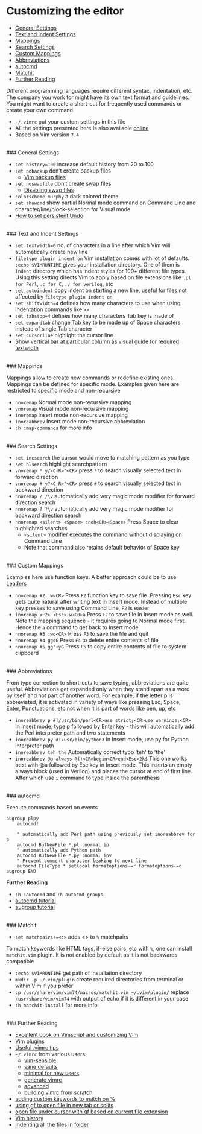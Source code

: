 # <a name="customizing-the-editor"></a>Customizing the editor

* [General Settings](#general-settings)
* [Text and Indent Settings](#text-and-indent-settings)
* [Mappings](#mappings)
* [Search Settings](#search-settings)
* [Custom Mappings](#custom-mappings)
* [Abbreviations](#abbreviations)
* [autocmd](#autocmd)
* [Matchit](#matchit)
* [Further Reading](#further-reading)

Different programming languages require different syntax, indentation, etc. The company you work for might have its own text format and guidelines. You might want to create a short-cut for frequently used commands or create your own command

* `~/.vimrc` put your custom settings in this file
* All the settings presented here is also available [online](https://github.com/learnbyexample/scripting_course/blob/master/.vimrc)
* Based on Vim version `7.4`

<br>
### <a name="general-settings"></a>General Settings

* `set history=100` increase default history from 20 to 100
* `set nobackup` don’t create backup files
    * [Vim backup files](https://stackoverflow.com/questions/607435/why-does-vim-save-files-with-a-extension)
* `set noswapfile` don’t create swap files
    * [Disabling swap files](https://stackoverflow.com/questions/821902/disabling-swap-files-creation-in-vim)
* `colorscheme murphy` a dark colored theme
* `set showcmd` show partial Normal mode command on Command Line and character/line/block-selection for Visual mode
* [How to set persistent Undo](https://stackoverflow.com/questions/5700389/using-vims-persistent-undo)

<br>
### <a name="text-and-indent-settings"></a>Text and Indent Settings

* `set textwidth=0` no. of characters in a line after which Vim will automatically create new line
* `filetype plugin indent on` Vim installation comes with lot of defaults. `:echo $VIMRUNTIME` gives your installation directory. One of them is `indent` directory which has indent styles for 100+ different file types. Using this setting directs Vim to apply based on file extensions like `.pl for Perl`, `.c for C`, `.v for verilog`, etc
* `set autoindent` copy indent on starting a new line, useful for files not affected by `filetype plugin indent on`
* `set shiftwidth=4` defines how many characters to use when using indentation commands like `>>`
* `set tabstop=4` defines how many characters Tab key is made of
* `set expandtab` change Tab key to be made up of Space characters instead of single Tab character
* `set cursorline` highlight the cursor line
* [Show vertical bar at particular column as visual guide for required textwidth](https://superuser.com/questions/22444/make-vim-display-a-line-at-the-edge-of-the-set-textwidth)

<br>
### <a name="mappings"></a>Mappings

Mappings allow to create new commands or redefine existing ones. Mappings can be defined for specific mode. Examples given here are restricted to specific mode and non-recursive

* `nnoremap` Normal mode non-recursive mapping
* `vnoremap` Visual mode non-recursive mapping
* `inoremap` Insert mode non-recursive mapping
* `inoreabbrev` Insert mode non-recursive abbreviation
* `:h :map-commands` for more info

<br>
### <a name="search-settings"></a>Search Settings

* `set incsearch` the cursor would move to matching pattern as you type
* `set hlsearch` highlight searchpattern
* `vnoremap * y/<C-R>"<CR>` press `*` to search visually selected text in forward direction
* `vnoremap # y?<C-R>"<CR>` press `#` to search visually selected text in backward direction
* `nnoremap / /\v` automatically add very magic mode modifier for forward direction search
* `nnoremap ? ?\v` automatically add very magic mode modifier for backward direction search
* `nnoremap <silent> <Space> :noh<CR><Space>` Press Space to clear highlighted searches
    * `<silent>` modifier executes the command without displaying on Command Line
    * Note that command also retains default behavior of Space key

<br>
### <a name="custom-mappings"></a>Custom Mappings

Examples here use function keys. A better approach could be to use [Leaders](https://learnvimscriptthehardway.stevelosh.com/chapters/06.html)

* `nnoremap #2 :w<CR>` Press `F2` function key to save file. Pressing `Esc` key gets quite natural after writing text in Insert mode. Instead of multiple key presses to save using Command Line, `F2` is easier
* `inoremap <F2> <Esc>:w<CR>a` Press `F2` to save file in Insert mode as well. Note the mapping sequence - it requires going to Normal mode first. Hence the `a` command to get back to Insert mode
* `nnoremap #3 :wq<CR>` Press `F3` to save the file and quit
* `nnoremap #4 ggdG` Press `F4` to delete entire contents of file
* `nnoremap #5 gg"+yG` Press `F5` to copy entire contents of file to system clipboard

<br>
### <a name="abbreviations"></a>Abbreviations

From typo correction to short-cuts to save typing, abbreviations are quite useful. Abbreviations get expanded only when they stand apart as a word by itself and not part of another word. For example, if the letter p is abbreviated, it is activated in variety of ways like pressing Esc, Space, Enter, Punctuations, etc not when it is part of words like pen, up, etc

* `inoreabbrev p #!/usr/bin/perl<CR>use strict;<CR>use warnings;<CR>` In Insert mode, type p followed by Enter key - this will automatically add the Perl interpreter path and two statements
* `inoreabbrev py #!/usr/bin/python3` In Insert mode, use py for Python interpreter path
* `inoreabbrev teh the` Automatically correct typo 'teh' to 'the'
* `inoreabbrev @a always @()<CR>begin<CR>end<Esc>2k$` This one works best with @a followed by Esc key in Insert mode. This inserts an empty always block (used in Verilog) and places the cursor at end of first line. After which use `i` command to type inside the parenthesis

<br>
### <a name="autocmd"></a>autocmd

Execute commands based on events

```vimL
augroup plpy
    autocmd!

    " automatically add Perl path using previously set inoreabbrev for p
    autocmd BufNewFile *.pl :normal ip
    " automatically add Python path
    autocmd BufNewFile *.py :normal ipy
    " Prevent comment character leaking to next line
    autocmd FileType * setlocal formatoptions-=r formatoptions-=o
augroup END
```

**Further Reading**

* `:h :autocmd` and `:h autocmd-groups`
* [autocmd tutorial](https://learnvimscriptthehardway.stevelosh.com/chapters/12.html)
* [augroup tutorial](https://learnvimscriptthehardway.stevelosh.com/chapters/14.html)

<br>
### <a name="matchit"></a>Matchit

* `set matchpairs+=<:>` adds <> to `%` matchpairs 

To match keywords like HTML tags, if-else pairs, etc with `%`, one can install `matchit.vim` plugin. It is not enabled by default as it is not backwards compatible

* `:echo $VIMRUNTIME` get path of installation directory
* `mkdir -p ~/.vim/plugin` create required directories from terminal or within Vim if you prefer
* `cp /usr/share/vim/vim74/macros/matchit.vim ~/.vim/plugin/` replace `/usr/share/vim/vim74` with output of echo if it is different in your case
* `:h matchit-install` for more info

<br>
### <a name="further-reading"></a>Further Reading

* [Excellent book on Vimscript and customizing Vim](https://learnvimscriptthehardway.stevelosh.com/)
* [Vim plugins](https://vimawesome.com/)
* [Useful .vimrc tips](https://stackoverflow.com/questions/164847/what-is-in-your-vimrc)
* `~/.vimrc` from various users:
    * [vim-sensible](https://github.com/tpope/vim-sensible)
    * [sane defaults](https://github.com/nicolasmccurdy/sane-defaults/blob/master/home/.vimrc)
    * [minimal for new users](https://gist.github.com/benmccormick/4e4bc44d8135cfc43fc3)
    * [generate vimrc](https://vimconfig.com/)
    * [advanced](https://gitlab.com/AssailantLF/vimrc/blob/master/.vimrc)
    * [building vimrc from scratch](https://marcgg.com/blog/2016/03/01/vimrc-example)
* [adding custom keywords to match on %](https://stackoverflow.com/questions/27498221/vim-highlight-matching-begin-end)
* [using gf to open file in new tab or splits](https://vi.stackexchange.com/questions/3364/open-filename-under-cursor-like-gf-but-in-a-new-tab-or-split)
* [open file under cursor with gf based on current file extension](https://stackoverflow.com/questions/33093491/vim-gf-with-file-extension-based-on-current-filetype)
* [Vim history](https://stackoverflow.com/questions/10752863/vim-record-history)
* [Indenting all the files in folder](https://stackoverflow.com/questions/3218528/indenting-in-vim-with-all-the-files-in-folder)
